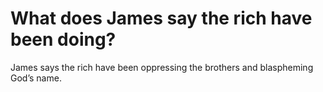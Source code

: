 # What does James say the rich have been doing?

James says the rich have been oppressing the brothers and blaspheming God’s name.
